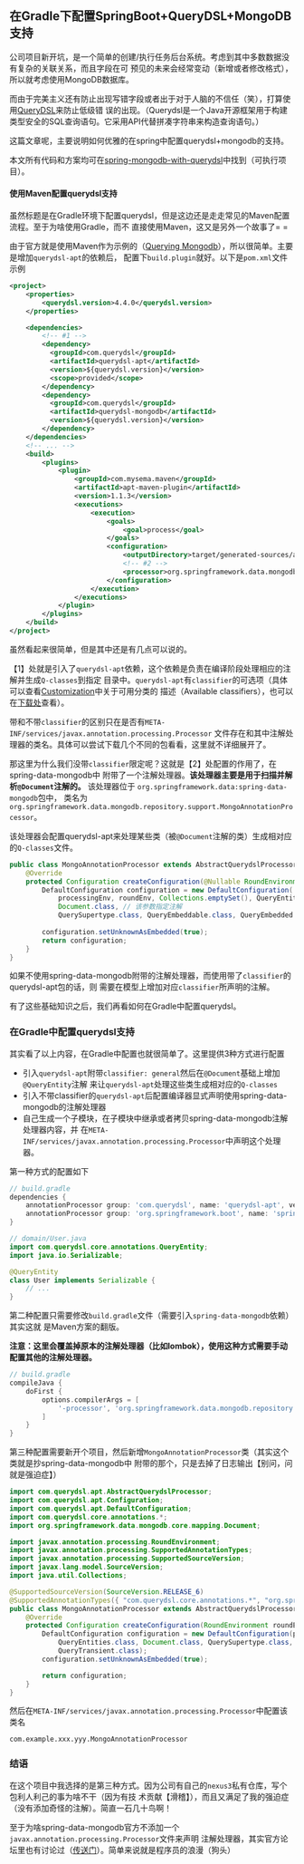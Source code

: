 在Gradle下配置SpringBoot+QueryDSL+MongoDB支持
-------------------------------------------

公司项目新开坑，是一个简单的创建/执行任务后台系统。考虑到其中多数数据没有复杂的关联关系，而且字段在可
预见的未来会经常变动（新增或者修改格式），所以就考虑使用MongoDB数据库。

而由于完美主义还有防止出现写错字段或者出于对于人脑的不信任（笑），打算使用[QueryDSL][1]来防止低级错
误的出现。（Querydsl是一个Java开源框架用于构建类型安全的SQL查询语句。它采用API代替拼凑字符串来构造查询语句。）

这篇文章呢，主要说明如何优雅的在spring中配置querydsl+mongodb的支持。

本文所有代码和方案均可在[spring-mongodb-with-querydsl][6]中找到（可执行项目）。


#### 使用Maven配置querydsl支持

虽然标题是在Gradle环境下配置querydsl，但是这边还是走走常见的Maven配置流程。至于为啥使用Gradle，而不
直接使用Maven，这又是另外一个故事了= =

由于官方就是使用Maven作为示例的（[Querying Mongodb][2]），所以很简单。主要是增加`querydsl-apt`的依赖后，
配置下`build.plugin`就好。以下是`pom.xml`文件示例
```xml
<project>
    <properties>
        <querydsl.version>4.4.0</querydsl.version>
    </properties>

    <dependencies>
        <!-- #1 -->
        <dependency>
          <groupId>com.querydsl</groupId>
          <artifactId>querydsl-apt</artifactId>
          <version>${querydsl.version}</version>
          <scope>provided</scope>
        </dependency>
        <dependency>
          <groupId>com.querydsl</groupId>
          <artifactId>querydsl-mongodb</artifactId>
          <version>${querydsl.version}</version>
        </dependency>
    </dependencies>
    <!-- ... -->
    <build>
        <plugins>
            <plugin>
                <groupId>com.mysema.maven</groupId>
                <artifactId>apt-maven-plugin</artifactId>
                <version>1.1.3</version>
                <executions>
                    <execution>
                        <goals>
                            <goal>process</goal>
                        </goals>
                        <configuration>
                            <outputDirectory>target/generated-sources/annotations/java</outputDirectory>
                            <!-- #2 -->
                            <processor>org.springframework.data.mongodb.repository.support.MongoAnnotationProcessor</processor>
                        </configuration>
                    </execution>
                </executions>
            </plugin>
        </plugins>
    </build>
</project>
```

虽然看起来很简单，但是其中还是有几点可以说的。

【1】处就是引入了`querydsl-apt`依赖，这个依赖是负责在编译阶段处理相应的注解并生成`Q-classes`到指定
目录中。`querydsl-apt`有`classifier`的可选项（具体可以查看[Customization][3]中关于可用分类的
描述（Available classifiers），也可以在[下载处][4]查看）。

带和不带`classifier`的区别只在是否有`META-INF/services/javax.annotation.processing.Processor`
文件存在和其中注解处理器的类名。具体可以尝试下载几个不同的包看看，这里就不详细展开了。

那这里为什么我们没带`classifier`限定呢？这就是【2】处配置的作用了，在spring-data-mongodb中
附带了一个注解处理器。__该处理器主要是用于扫描并解析`@Document`注解的。__ 该处理器位于
`org.springframework.data:spring-data-mongodb`包中，
类名为`org.springframework.data.mongodb.repository.support.MongoAnnotationProcessor`。

该处理器会配置querydsl-apt来处理某些类（被`@Document`注解的类）生成相对应的`Q-classes`文件。
```java
public class MongoAnnotationProcessor extends AbstractQuerydslProcessor {
	@Override
	protected Configuration createConfiguration(@Nullable RoundEnvironment roundEnv) {
		DefaultConfiguration configuration = new DefaultConfiguration(
            processingEnv, roundEnv, Collections.emptySet(), QueryEntities.class,
            Document.class, // 该参数指定注解
            QuerySupertype.class, QueryEmbeddable.class, QueryEmbedded.class, QueryTransient.class);
		
		configuration.setUnknownAsEmbedded(true);
		return configuration;
	}
}
```

如果不使用spring-data-mongodb附带的注解处理器，而使用带了`classifier`的querydsl-apt包的话，则
需要在模型上增加对应`classifier`所声明的注解。

有了这些基础知识之后，我们再看如何在Gradle中配置querydsl。


### 在Gradle中配置querydsl支持

其实看了以上内容，在Gradle中配置也就很简单了。这里提供3种方式进行配置
 * 引入`querydsl-apt`附带`classifier: general`然后在`@Document`基础上增加`@QueryEntity`注解
 来让`querydsl-apt`处理这些类生成相对应的`Q-classes`
 * 引入不带classifier的`querydsl-apt`后配置编译器显式声明使用spring-data-mongodb的注解处理器
 * 自己生成一个子模块，在子模块中继承或者拷贝spring-data-mongodb注解处理器内容，并
 在`META-INF/services/javax.annotation.processing.Processor`中声明这个处理器。

第一种方式的配置如下
```groovy
// build.gradle
dependencies {
    annotationProcessor group: 'com.querydsl', name: 'querydsl-apt', version: "${queryDslVersion}", classifier: 'general'
    annotationProcessor group: 'org.springframework.boot', name: 'spring-boot-starter-data-mongodb'
}
```
```java
// domain/User.java
import com.querydsl.core.annotations.QueryEntity;
import java.io.Serializable;

@QueryEntity
class User implements Serializable {
    // ...
}
```

第二种配置只需要修改`build.gradle`文件（需要引入`spring-data-mongodb`依赖）其实这就
是Maven方案的翻版。

__注意：这里会覆盖掉原本的注解处理器（比如lombok），使用这种方式需要手动配置其他的注解处理器。__

```groovy
// build.gradle
compileJava {
    doFirst {
        options.compilerArgs = [
            '-processor', 'org.springframework.data.mongodb.repository.support.MongoAnnotationProcessor'
        ]
    }
}
```

第三种配置需要新开个项目，然后新增`MongoAnnotationProcessor`类（其实这个类就是抄spring-data-mongodb中
附带的那个，只是去掉了日志输出【别问，问就是强迫症】）
```java
import com.querydsl.apt.AbstractQuerydslProcessor;
import com.querydsl.apt.Configuration;
import com.querydsl.apt.DefaultConfiguration;
import com.querydsl.core.annotations.*;
import org.springframework.data.mongodb.core.mapping.Document;

import javax.annotation.processing.RoundEnvironment;
import javax.annotation.processing.SupportedAnnotationTypes;
import javax.annotation.processing.SupportedSourceVersion;
import javax.lang.model.SourceVersion;
import java.util.Collections;

@SupportedSourceVersion(SourceVersion.RELEASE_6)
@SupportedAnnotationTypes({ "com.querydsl.core.annotations.*", "org.springframework.data.mongodb.core.mapping.*" })
public class MongoAnnotationProcessor extends AbstractQuerydslProcessor {
    @Override
    protected Configuration createConfiguration(RoundEnvironment roundEnv) {
        DefaultConfiguration configuration = new DefaultConfiguration(processingEnv, roundEnv, Collections.emptySet(),
            QueryEntities.class, Document.class, QuerySupertype.class, QueryEmbeddable.class, QueryEmbedded.class,
            QueryTransient.class);
        configuration.setUnknownAsEmbedded(true);

        return configuration;
    }
}
```

然后在`META-INF/services/javax.annotation.processing.Processor`中配置该类名
```plain
com.example.xxx.yyy.MongoAnnotationProcessor
```

### 结语

在这个项目中我选择的是第三种方式。因为公司有自己的`nexus3`私有仓库，写个包利人利己的事为啥不干（因为有技
术贡献【滑稽】），而且又满足了我的强迫症（没有添加奇怪的注解）。简直一石几十鸟啊！

至于为啥spring-data-mongodb官方不添加一个`javax.annotation.processing.Processor`文件来声明
注解处理器，其实官方论坛里也有讨论过（[传送门][5]）。简单来说就是程序员的浪漫（狗头）



 [1]: http://www.querydsl.com/
 [2]: http://www.querydsl.com/static/querydsl/latest/reference/html_single/#mongodb_integration
 [3]: http://www.querydsl.com/static/querydsl/latest/reference/html_single/#d0e2281
 [4]: https://repo1.maven.org/maven2/com/querydsl/querydsl-apt/4.4.0/
 [5]: https://github.com/spring-projects/spring-data-mongodb/issues/2740
 [6]: https://github.com/wjiec/spring-mongodb-with-querydsl
